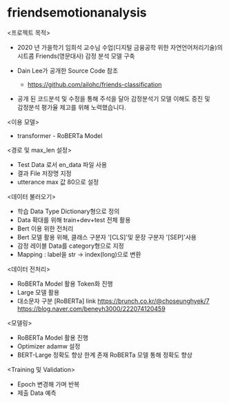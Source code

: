 # friendsemotionanalysis


<프로젝트 목적>
 - 2020 년 가을학기 임희석 교수님 수업(디지털 금융공학 위한 자연언어처리기술)의
   시트콤 Friends(영문대사) 감정 분석 모델 구축

- Dain Lee가 공개한 Source Code 참조
  - https://github.com/ailohc/friends-classification

- 공개 된 코드분석 및 수정을 통해 주석을 달아 감정분석기 모델 이해도 증진 및 <br>
  감정분석 평가율 제고를 위해 노력했습니다.
  
 <이용 모델>
 - transformer - RoBERTa Model
 
 <경로 및 max_len 설정>
 - Test Data 로서 en_data 파일 사용
 - 결과 File 저장명 지정
 - utterance max 값 80으로 설정

<데이터 불러오기>
 - 학습 Data Type Dictionary형으로 정의
 - Data 확대를 위해 train+dev+test 전체 활용
 - Bert 이용 위한 전처리
 - Bert 모델 활용 위해, 클래스 구분자 '[CLS]'및 문장 구분자 '[SEP]'사용
 - 감정 레이블 Data를 category형으로 지정
 - Mapping : label을 str -> index(long)으로 변환

<데이터 전처리>
 - RoBERTa Model 활용 Token화 진행
 - Large 모델 활용
 - 대소문자 구분
  [RoBERTa] link
  https://brunch.co.kr/@choseunghyek/7
  https://blog.naver.com/beneyh3000/222074120459

<모델링>
 - RoBERTa Model 활용 진행
 - Optimizer adamw 설정
 - BERT-Large 정확도 향상 한계 존재 RoBERTa 모델 통해 정확도 향상

<Training 및 Validation>
 - Epoch 변경해 가며 반복
 - 제출 Data 예측
